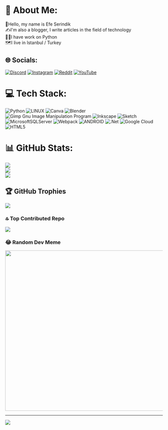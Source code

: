 # 💫 About Me:
👋Hello, my name is Efe Serindik <br>✍️I'm also a blogger, I write articles in the field of technology <br>👨‍💻I have work on Python <br>🗺️I live in Istanbul / Turkey


## 🌐 Socials:
[![Discord](https://img.shields.io/badge/Discord-%237289DA.svg?logo=discord&logoColor=white)](https://discord.gg/https://discord.gg/yEQ8CDKnfq) [![Instagram](https://img.shields.io/badge/Instagram-%23E4405F.svg?logo=Instagram&logoColor=white)](https://instagram.com/efee_serindik) [![Reddit](https://img.shields.io/badge/Reddit-%23FF4500.svg?logo=Reddit&logoColor=white)](https://reddit.com/user/u/Pikachunn) [![YouTube](https://img.shields.io/badge/YouTube-%23FF0000.svg?logo=YouTube&logoColor=white)](https://youtube.com/@UCjLHosg6gHv0s0dMIqIAhOw) 

# 💻 Tech Stack:
![Python](https://img.shields.io/badge/python-3670A0?style=flat&logo=python&logoColor=ffdd54) ![LINUX](https://img.shields.io/badge/Linux-FCC624?style=flat&logo=linux&logoColor=black) ![Canva](https://img.shields.io/badge/Canva-%2300C4CC.svg?style=flat&logo=Canva&logoColor=white) ![Blender](https://img.shields.io/badge/blender-%23F5792A.svg?style=flat&logo=blender&logoColor=white) ![Gimp Gnu Image Manipulation Program](https://img.shields.io/badge/Gimp-657D8B?style=flat&logo=gimp&logoColor=FFFFFF) ![Inkscape](https://img.shields.io/badge/Inkscape-e0e0e0?style=flat&logo=inkscape&logoColor=080A13) ![Sketch](https://img.shields.io/badge/Sketch-FFB387?style=flat&logo=sketch&logoColor=black) ![MicrosoftSQLServer](https://img.shields.io/badge/Microsoft%20SQL%20Sever-CC2927?style=flat&logo=microsoft%20sql%20server&logoColor=white) ![Webpack](https://img.shields.io/badge/webpack-%238DD6F9.svg?style=flat&logo=webpack&logoColor=black) ![ANDROID](https://img.shields.io/badge/android-%2320232a.svg?style=flat&logo=android&logoColor=%a4c639) ![.Net](https://img.shields.io/badge/.NET-5C2D91?style=flat&logo=.net&logoColor=white) ![Google Cloud](https://img.shields.io/badge/Google%20Cloud-%234285F4.svg?style=flat&logo=google-cloud&logoColor=white) ![HTML5](https://img.shields.io/badge/html5-%23E34F26.svg?style=flat&logo=html5&logoColor=white)
# 📊 GitHub Stats:
![](https://github-readme-stats.vercel.app/api?username=Kedilik&theme=blueberry&hide_border=false&include_all_commits=true&count_private=false)<br/>
![](https://github-readme-streak-stats.herokuapp.com/?user=Kedilik&theme=blueberry&hide_border=false)<br/>
![](https://github-readme-stats.vercel.app/api/top-langs/?username=Kedilik&theme=blueberry&hide_border=false&include_all_commits=true&count_private=false&layout=compact)

## 🏆 GitHub Trophies
![](https://github-profile-trophy.vercel.app/?username=Kedilik&theme=radical&no-frame=false&no-bg=true&margin-w=4)

### 🔝 Top Contributed Repo
![](https://github-contributor-stats.vercel.app/api?username=Kedilik&limit=5&theme=dark&combine_all_yearly_contributions=true)

### 😂 Random Dev Meme
<img src="https://rm.up.railway.app/" width="512px"/>

---
[![](https://visitcount.itsvg.in/api?id=Kedilik&icon=0&color=0)](https://visitcount.itsvg.in)

<!-- Proudly created with GPRM ( https://gprm.itsvg.in ) -->
